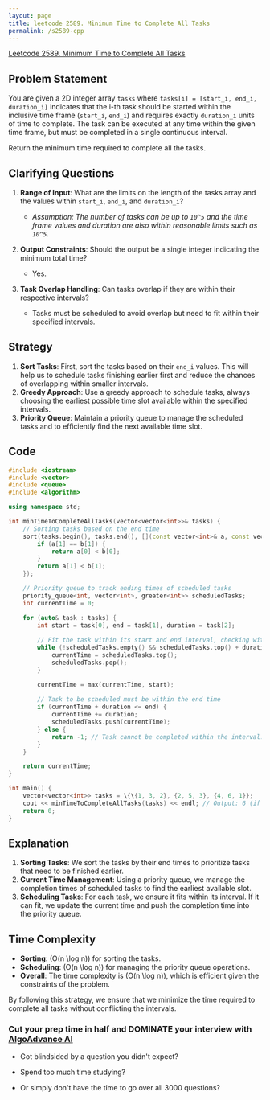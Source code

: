 ```yaml
---
layout: page
title: leetcode 2589. Minimum Time to Complete All Tasks
permalink: /s2589-cpp
---
```

[Leetcode 2589. Minimum Time to Complete All Tasks](https://algoadvance.github.io/algoadvance/l2589)
## Problem Statement
You are given a 2D integer array `tasks` where `tasks[i] = [start_i, end_i, duration_i]` indicates that the i-th task should be started within the inclusive time frame (`start_i`, `end_i`) and requires exactly `duration_i` units of time to complete. The task can be executed at any time within the given time frame, but must be completed in a single continuous interval.

Return the minimum time required to complete all the tasks.

## Clarifying Questions
1. **Range of Input**: What are the limits on the length of the tasks array and the values within `start_i`, `end_i`, and `duration_i`?
    - *Assumption: The number of tasks can be up to `10^5` and the time frame values and duration are also within reasonable limits such as `10^5`.*

2. **Output Constraints**: Should the output be a single integer indicating the minimum total time?
    - Yes.

3. **Task Overlap Handling**: Can tasks overlap if they are within their respective intervals?
    - Tasks must be scheduled to avoid overlap but need to fit within their specified intervals.

## Strategy
1. **Sort Tasks**: First, sort the tasks based on their `end_i` values. This will help us to schedule tasks finishing earlier first and reduce the chances of overlapping within smaller intervals.
2. **Greedy Approach**: Use a greedy approach to schedule tasks, always choosing the earliest possible time slot available within the specified intervals.
3. **Priority Queue**: Maintain a priority queue to manage the scheduled tasks and to efficiently find the next available time slot.

## Code
```cpp
#include <iostream>
#include <vector>
#include <queue>
#include <algorithm>

using namespace std;

int minTimeToCompleteAllTasks(vector<vector<int>>& tasks) {
    // Sorting tasks based on the end time
    sort(tasks.begin(), tasks.end(), [](const vector<int>& a, const vector<int>& b) {
        if (a[1] == b[1]) {
            return a[0] < b[0];
        }
        return a[1] < b[1];
    });

    // Priority queue to track ending times of scheduled tasks
    priority_queue<int, vector<int>, greater<int>> scheduledTasks;
    int currentTime = 0;

    for (auto& task : tasks) {
        int start = task[0], end = task[1], duration = task[2];
        
        // Fit the task within its start and end interval, checking with current time
        while (!scheduledTasks.empty() && scheduledTasks.top() + duration <= start) {
            currentTime = scheduledTasks.top();
            scheduledTasks.pop();
        }

        currentTime = max(currentTime, start);
        
        // Task to be scheduled must be within the end time
        if (currentTime + duration <= end) {
            currentTime += duration;
            scheduledTasks.push(currentTime);
        } else {
            return -1; // Task cannot be completed within the interval.
        }
    }

    return currentTime;
}

int main() {
    vector<vector<int>> tasks = \{\{1, 3, 2}, {2, 5, 3}, {4, 6, 1}};
    cout << minTimeToCompleteAllTasks(tasks) << endl; // Output: 6 (if all tasks can be completed within constraints)
    return 0;
}
```

## Explanation
1. **Sorting Tasks**: We sort the tasks by their end times to prioritize tasks that need to be finished earlier.
2. **Current Time Management**: Using a priority queue, we manage the completion times of scheduled tasks to find the earliest available slot.
3. **Scheduling Tasks**: For each task, we ensure it fits within its interval. If it can fit, we update the current time and push the completion time into the priority queue.

## Time Complexity
- **Sorting**: \(O(n \log n)\) for sorting the tasks.
- **Scheduling**: \(O(n \log n)\) for managing the priority queue operations.
- **Overall**: The time complexity is \(O(n \log n)\), which is efficient given the constraints of the problem.

By following this strategy, we ensure that we minimize the time required to complete all tasks without conflicting the intervals.


### Cut your prep time in half and DOMINATE your interview with [AlgoAdvance AI](https://algoAdvance.com)

- Got blindsided by a question you didn't expect?

- Spend too much time studying?

- Or simply don't have the time to go over all 3000 questions?

